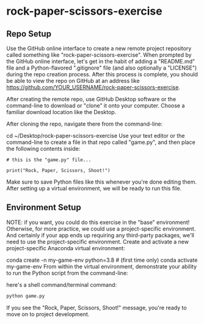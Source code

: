 # rock-paper-scissors-exercise

## Repo Setup

Use the GitHub online interface to create a new remote project repository called something like "rock-paper-scissors-exercise". When prompted by the GitHub online interface, let's get in the habit of adding a "README.md" file and a Python-flavored ".gitignore" file (and also optionally a "LICENSE") during the repo creation process. After this process is complete, you should be able to view the repo on GitHub at an address like https://github.com/YOUR_USERNAME/rock-paper-scissors-exercise.

After creating the remote repo, use GitHub Desktop software or the command-line to download or "clone" it onto your computer. Choose a familiar download location like the Desktop.

After cloning the repo, navigate there from the command-line:

cd ~/Desktop/rock-paper-scissors-exercise
Use your text editor or the command-line to create a file in that repo called "game.py", and then place the following contents inside:

```
# this is the "game.py" file...

print("Rock, Paper, Scissors, Shoot!")
```

Make sure to save Python files like this whenever you're done editing them. After setting up a virtual environment, we will be ready to run this file.

## Environment Setup

NOTE: if you want, you could do this exercise in the "base" environment! Otherwise, for more practice, we could use a project-specific environment. And certainly if your app ends up requiring any third-party packages, we'll need to use the project-specific environment.
Create and activate a new project-specific Anaconda virtual environment:

conda create -n my-game-env python=3.8 # (first time only)
conda activate my-game-env
From within the virtual environment, demonstrate your ability to run the Python script from the command-line:

here's a shell command/terminal command:
```sh
python game.py
```

If you see the "Rock, Paper, Scissors, Shoot!" message, you're ready to move on to project development. 


